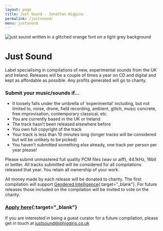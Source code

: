 ```yaml
---
layout: page
title: Just Sound - Jonathan Higgins
permalink: /justsound/
menu: justsound
---
```


<img
  sizes="(min-width: 56em) 800px, 90vw"
  srcset="/media/images/justsound_400.jpg 400w,
          /media/images/justsound_600.jpg 600w,
          /media/images/justsound.jpg 800w"
  alt="just sound written in a glitched orange font on a light grey background">

# Just Sound

Label specialising in compilations of new, experimental sounds from the UK and Ireland. Releases will be a couple of times a year on CD and digital and kept as affordable as possible. Any profits generated will go to charity. 

### Submit your music/sounds if…
- It loosely falls under the umbrella of ‘experimental’ including, but not limited to, noise, drone, field recording, ambient, glitch, music concrete, free improvisation, contemporary classical, etc. 
- You are currently based in the UK or Ireland
- The track hasn’t been released elsewhere before 
- You own full copyright of the track
- Your track is less than 10 minutes long (longer tracks will be considered but will be unlikely to be picked)
- You haven’t submitted something else already, one track per person per year please!

Please submit unmastered full quality PCM files (wav or aiff), 44.1kHz, 16bit or better. All tracks submitted will be considered for all compilations released that year. You retain all ownership of your work.

All money made by each release will be donated to charity. The first compilation will support [Gendered Intelligence](https://genderedintelligence.co.uk/){:target="_blank"}. For future releases those included on the compilation will be invited to vote on the charity. 

### [Apply here](https://forms.gle/kswE6G149TGaaLre9){:target="_blank"}

If you are interested in being a guest curator for a future compilation, please get in touch at justsound@jphiggins.co.uk


